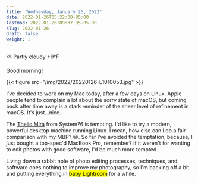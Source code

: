 ```yaml
---
title: "Wednesday, January 26, 2022"
date: 2022-01-26T05:22:00-05:00
lastmod: 2022-01-26T09:37:35-05:00
slug: 2022-01-26
draft: false
weight: 1
---
```


⛅️  Partly cloudy +9°F

Good morning!

{{< figure src="/img/2022/20220126-L1010053.jpg" >}}

I've decided to work on my Mac today, after a few days on Linux. Apple people tend to complain a lot about the sorry state of macOS, but coming back after time away is a stark reminder of the sheer level of refinement in macOS. It's just...nice.

The [Thelio Mira](https://system76.com/desktops/thelio-mira) from System76 is tempting. I'd like to try a modern, powerful desktop machine running Linux. I mean, how else can I do a fair comparison with my MBP? 😜. So far I've avoided the temptation, because, I just bought a top-spec'd MacBook Pro, remember? If it weren't for wanting to edit photos with good software, I'd be much more tempted.

Living down a rabbit hole of photo editing processes, techniques, and software does nothing to improve my photography, so I'm backing off a bit and putting everything in <mark>baby Lightroom</mark> for a while.

[//]: # "Exported with love from a post written in Org mode"
[//]: # "- https://github.com/kaushalmodi/ox-hugo"
